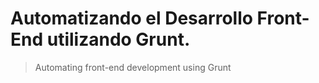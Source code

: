 # Automatizando el Desarrollo Front-End utilizando Grunt.

> Automating front-end development using Grunt
